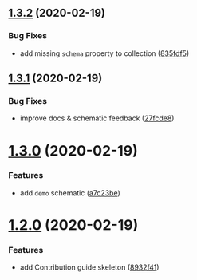 ## [1.3.2](https://github.com/rjlopezdev/nestjs-lib-starter/compare/v1.3.1...v1.3.2) (2020-02-19)


### Bug Fixes

* add missing `schema` property to collection ([835fdf5](https://github.com/rjlopezdev/nestjs-lib-starter/commit/835fdf5f94749d5bbc79b10702e9c47c99621772))

## [1.3.1](https://github.com/rjlopezdev/nestjs-lib-starter/compare/v1.3.0...v1.3.1) (2020-02-19)


### Bug Fixes

* improve docs & schematic feedback ([27fcde8](https://github.com/rjlopezdev/nestjs-lib-starter/commit/27fcde832e733374dcc32314e5066056e4cb0776))

# [1.3.0](https://github.com/rjlopezdev/nestjs-lib-starter/compare/v1.2.0...v1.3.0) (2020-02-19)


### Features

* add `demo` schematic ([a7c23be](https://github.com/rjlopezdev/nestjs-lib-starter/commit/a7c23be872f2cac68c8555e6fed400acc65ed7dd))

# [1.2.0](https://github.com/rjlopezdev/nestjs-lib-starter/compare/v1.1.2...v1.2.0) (2020-02-19)


### Features

* add Contribution guide skeleton ([8932f41](https://github.com/rjlopezdev/nestjs-lib-starter/commit/8932f413957a80a86b5f0aa5442e24656547192e))
